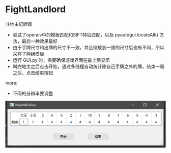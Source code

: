 # FightLandlord
斗地主记牌器

 - 尝试了opencv中的模板匹配和SIFT特征匹配，以及 pyautogui.locateAll() 方法，最后一种效果最好
 - 由于手牌尺寸和出牌的尺寸不一致，并且缩放到一致的尺寸后也有不同，所以采样了两组模板
 - 运行 GUI.py 时，需要确保游戏界面在最上层显示
 - 叫完地主之后点击开始，通过多线程自动统计除自己手牌之外的牌，结束一局之后，点击结束按钮


more:
 - 不同的分辨率要调整
 
 ![GUI](imgs\GUI.png)
 